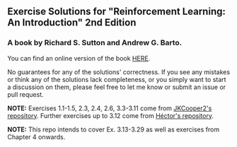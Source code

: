 ## Exercise Solutions for "Reinforcement Learning: An Introduction" 2nd Edition 
### A book by Richard S. Sutton and Andrew G. Barto.

You can find an online version of the book [HERE](http://incompleteideas.net/book/the-book-2nd.html).

No guarantees for any of the solutions' correctness. If you see any mistakes or think any of the solutions lack completeness, or you simply want to start a discussion on them, please feel free to let me know or submit an issue or pull request. 

**NOTE:** Exercises 1.1-1.5, 2.3, 2.4, 2.6, 3.3-3.11 come from [JKCooper2's repository](https://github.com/JKCooper2/rlai-exercises). Further exercises up to 3.12 come from [Héctor's repository](https://github.com/iamhectorotero/rlai-exercises). 

**NOTE:** 
This repo intends to cover Ex. 3.13-3.29 as well as exercises from Chapter 4 onwards.
